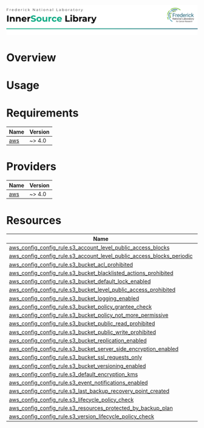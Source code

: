 ![Frederick National Laboratory](./assets/fnl.svg)

# Overview

# Usage 

<!-- BEGIN_TF_DOCS -->
# Requirements

| Name | Version |
|------|---------|
| <a name="requirement_aws"></a> [aws](#requirement\_aws) | ~> 4.0 |

# Providers

| Name | Version |
|------|---------|
| <a name="provider_aws"></a> [aws](#provider\_aws) | ~> 4.0 |

# Resources

| Name | Type |
|------|------|
| [aws_config_config_rule.s3_account_level_public_access_blocks](https://registry.terraform.io/providers/hashicorp/aws/latest/docs/resources/config_config_rule) | resource |
| [aws_config_config_rule.s3_account_level_public_access_blocks_periodic](https://registry.terraform.io/providers/hashicorp/aws/latest/docs/resources/config_config_rule) | resource |
| [aws_config_config_rule.s3_bucket_acl_prohibited](https://registry.terraform.io/providers/hashicorp/aws/latest/docs/resources/config_config_rule) | resource |
| [aws_config_config_rule.s3_bucket_blacklisted_actions_prohibited](https://registry.terraform.io/providers/hashicorp/aws/latest/docs/resources/config_config_rule) | resource |
| [aws_config_config_rule.s3_bucket_default_lock_enabled](https://registry.terraform.io/providers/hashicorp/aws/latest/docs/resources/config_config_rule) | resource |
| [aws_config_config_rule.s3_bucket_level_public_access_prohibited](https://registry.terraform.io/providers/hashicorp/aws/latest/docs/resources/config_config_rule) | resource |
| [aws_config_config_rule.s3_bucket_logging_enabled](https://registry.terraform.io/providers/hashicorp/aws/latest/docs/resources/config_config_rule) | resource |
| [aws_config_config_rule.s3_bucket_policy_grantee_check](https://registry.terraform.io/providers/hashicorp/aws/latest/docs/resources/config_config_rule) | resource |
| [aws_config_config_rule.s3_bucket_policy_not_more_permissive](https://registry.terraform.io/providers/hashicorp/aws/latest/docs/resources/config_config_rule) | resource |
| [aws_config_config_rule.s3_bucket_public_read_prohibited](https://registry.terraform.io/providers/hashicorp/aws/latest/docs/resources/config_config_rule) | resource |
| [aws_config_config_rule.s3_bucket_public_write_prohibited](https://registry.terraform.io/providers/hashicorp/aws/latest/docs/resources/config_config_rule) | resource |
| [aws_config_config_rule.s3_bucket_replication_enabled](https://registry.terraform.io/providers/hashicorp/aws/latest/docs/resources/config_config_rule) | resource |
| [aws_config_config_rule.s3_bucket_server_side_encryption_enabled](https://registry.terraform.io/providers/hashicorp/aws/latest/docs/resources/config_config_rule) | resource |
| [aws_config_config_rule.s3_bucket_ssl_requests_only](https://registry.terraform.io/providers/hashicorp/aws/latest/docs/resources/config_config_rule) | resource |
| [aws_config_config_rule.s3_bucket_versioning_enabled](https://registry.terraform.io/providers/hashicorp/aws/latest/docs/resources/config_config_rule) | resource |
| [aws_config_config_rule.s3_default_encryption_kms](https://registry.terraform.io/providers/hashicorp/aws/latest/docs/resources/config_config_rule) | resource |
| [aws_config_config_rule.s3_event_notifications_enabled](https://registry.terraform.io/providers/hashicorp/aws/latest/docs/resources/config_config_rule) | resource |
| [aws_config_config_rule.s3_last_backup_recovery_point_created](https://registry.terraform.io/providers/hashicorp/aws/latest/docs/resources/config_config_rule) | resource |
| [aws_config_config_rule.s3_lifecycle_policy_check](https://registry.terraform.io/providers/hashicorp/aws/latest/docs/resources/config_config_rule) | resource |
| [aws_config_config_rule.s3_resources_protected_by_backup_plan](https://registry.terraform.io/providers/hashicorp/aws/latest/docs/resources/config_config_rule) | resource |
| [aws_config_config_rule.s3_version_lifecycle_policy_check](https://registry.terraform.io/providers/hashicorp/aws/latest/docs/resources/config_config_rule) | resource |
<!-- END_TF_DOCS -->